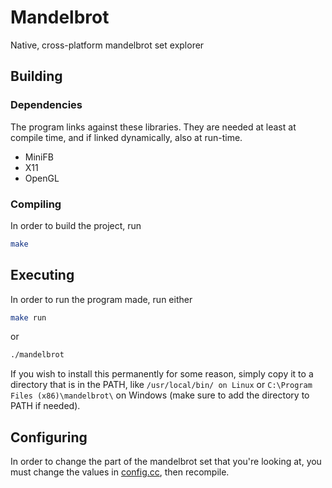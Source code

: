 # Mandelbrot

Native, cross-platform mandelbrot set explorer

## Building

### Dependencies

The program links against these libraries. They are needed at least at compile time, and if linked dynamically, also at run-time.

- MiniFB
- X11
- OpenGL

### Compiling

In order to build the project, run

```bash
make
```

## Executing

In order to run the program made, run either

```bash
make run
```

or

```bash
./mandelbrot
```

If you wish to install this permanently for some reason, simply copy it to a directory that is in the PATH, like `/usr/local/bin/ on Linux` or `C:\Program Files (x86)\mandelbrot\` on Windows (make sure to add the directory to PATH if needed).

## Configuring

In order to change the part of the mandelbrot set that you're looking at, you must change the values in [config.cc][1], then recompile.

[1]: config.cc

